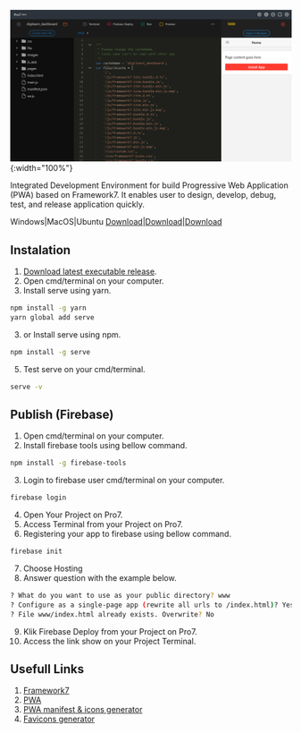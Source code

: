 ![alt text](https://raw.githubusercontent.com/NowDB/Pro7/master/www/img/ide.png "Pro7 IDE"){:width="100%"}

Integrated Development Environment for build Progressive Web Application (PWA) based on Framework7. It enables user to design, develop, debug, test, and release application quickly.

Windows|MacOS|Ubuntu
[Download](https://github.com/NowDB/Pro7/releases/download/v0.0.3/Pro7.Setup.0.0.3.exe)|[Download](https://github.com/NowDB/Pro7/releases/download/v0.0.3/Pro7-0.0.3.dmg)|[Download](https://github.com/NowDB/Pro7/releases/download/v0.0.3/pro7_0.0.3_amd64.deb)

## Instalation
1. [Download latest executable release](https://github.com/NowDB/Pro7/releases/tag/v0.0.3).
2. Open cmd/terminal on your computer.
3. Install serve using yarn.
```sh
npm install -g yarn
yarn global add serve
```
3. or Install serve using npm.
```sh
npm install -g serve
```
5. Test serve on your cmd/terminal.
```sh
serve -v
```

## Publish (Firebase)
1. Open cmd/terminal on your computer.
2. Install firebase tools using bellow command.
```sh
npm install -g firebase-tools
```
3. Login to firebase user cmd/terminal on your computer.
```sh
firebase login
```
4. Open Your Project on Pro7.
5. Access Terminal from your Project on Pro7.
6. Registering your app to firebase using bellow command.
```sh
firebase init
```
7. Choose Hosting
8. Answer question with the example below.
```sh
? What do you want to use as your public directory? www
? Configure as a single-page app (rewrite all urls to /index.html)? Yes
? File www/index.html already exists. Overwrite? No
```
9. Klik Firebase Deploy from your Project on Pro7.
10. Access the link show on your Project Terminal.

## Usefull Links
1. [Framework7](https://framework7.io/)
2. [PWA](https://web.dev/progressive-web-apps/)
3. [PWA manifest & icons generator](https://app-manifest.firebaseapp.com/)
4. [Favicons generator](https://www.favicon-generator.org/)
